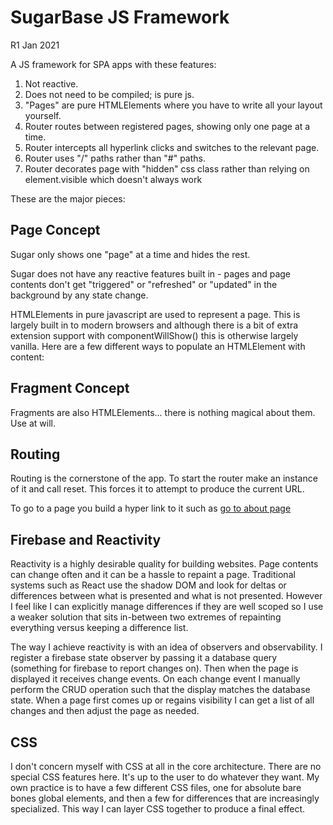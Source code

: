# SugarBase JS Framework

R1 Jan 2021

A JS framework for SPA apps with these features:

1. Not reactive.
2. Does not need to be compiled; is pure js.
3. "Pages" are pure HTMLElements where you have to write all your layout yourself.
4. Router routes between registered pages, showing only one page at a time.
5. Router intercepts all hyperlink clicks and switches to the relevant page.
6. Router uses "/" paths rather than "#" paths.
7. Router decorates page with "hidden" css class rather than relying on element.visible which doesn't always work

These are the major pieces:

## Page Concept

Sugar only shows one "page" at a time and hides the rest.

Sugar does not have any reactive features built in - pages and page contents don't get "triggered" or "refreshed" or "updated" in the background by any state change.

HTMLElements in pure javascript are used to represent a page. This is largely built in to modern browsers and although there is a bit of extra extension support with componentWillShow() this is otherwise largely vanilla. Here are a few different ways to populate an HTMLElement with content:

<script type="module">
	class AboutPage extends HTMLElement {

		constructor() {
			// call async paint without waiting for promise completion to circumvent an issue with DOM readiness
			paint();
		}
		
		async componentWillShow() {
			// our router calls this method if it exists, what is nice is that this occurs before display up not after
			await paint();
		}

		async connectedCallback() {
			// this is a built in way to prepare a page
			// the flaw in this approach is that the user can see the page being built - it can occur after display up
			// https://developer.mozilla.org/en-US/docs/Web/Web_Components/Using_custom_elements
			await paint()
		}

		async paint() {
			// set or reset any CSS properties you wish
			this.className="page"
			// create or modify any layout
			this.innerHTML = '<a href="/help">goto help page</a>'
		}
	}

	// The browser requires that you register the customElement with a tag. The tag must have a dash in it.

	customElements.define('about-page', AboutPage )
</script>

## Fragment Concept

Fragments are also HTMLElements... there is nothing magical about them. Use at will.

## Routing

Routing is the cornerstone of the app. To start the router make an instance of it and call reset. This forces it to attempt to produce the current URL.

<script type=module>

	import {Router} from 'router.js'

	document.addEventListener('DOMContentLoaded',() => {

		// build a router
		let router = window.router = new Router()

		// add a page
		router.add("about", "about-page" )

		// start the router - it will look at current browser URL and make sure that page is up
		router.reset()

	})
</script>

To go to a page you build a hyper link to it such as <a href="/about">go to about page</a>

## Firebase and Reactivity

Reactivity is a highly desirable quality for building websites. Page contents can change often and it can be a hassle to repaint a page. Traditional systems such as React use the shadow DOM and look for deltas or differences between what is presented and what is not presented. However I feel like I can explicitly manage differences if they are well scoped so I use a weaker solution that sits in-between two extremes of repainting everything versus keeping a difference list.

The way I achieve reactivity is with an idea of observers and observability. I register a firebase state observer by passing it a database query (something for firebase to report changes on). Then when the page is displayed it receives change events. On each change event I manually perform the CRUD operation such that the display matches the database state. When a page first comes up or regains visibility I can get a list of all changes and then adjust the page as needed.

## CSS

I don't concern myself with CSS at all in the core architecture. There are no special CSS features here. It's up to the user to do whatever they want. My own practice is to have a few different CSS files, one for absolute bare bones global elements, and then a few for differences that are increasingly specialized. This way I can layer CSS together to produce a final effect.












